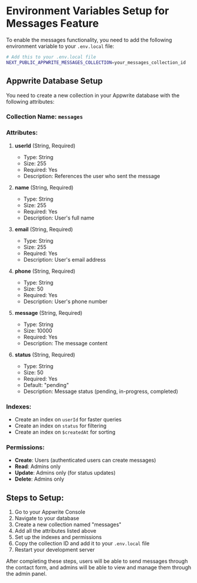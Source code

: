 # Environment Variables Setup for Messages Feature

To enable the messages functionality, you need to add the following environment variable to your `.env.local` file:

```bash
# Add this to your .env.local file
NEXT_PUBLIC_APPWRITE_MESSAGES_COLLECTION=your_messages_collection_id
```

## Appwrite Database Setup

You need to create a new collection in your Appwrite database with the following attributes:

### Collection Name: `messages`

### Attributes:

1. **userId** (String, Required)

   - Type: String
   - Size: 255
   - Required: Yes
   - Description: References the user who sent the message

2. **name** (String, Required)

   - Type: String
   - Size: 255
   - Required: Yes
   - Description: User's full name

3. **email** (String, Required)

   - Type: String
   - Size: 255
   - Required: Yes
   - Description: User's email address

4. **phone** (String, Required)

   - Type: String
   - Size: 50
   - Required: Yes
   - Description: User's phone number

5. **message** (String, Required)

   - Type: String
   - Size: 10000
   - Required: Yes
   - Description: The message content

6. **status** (String, Required)
   - Type: String
   - Size: 50
   - Required: Yes
   - Default: "pending"
   - Description: Message status (pending, in-progress, completed)

### Indexes:

- Create an index on `userId` for faster queries
- Create an index on `status` for filtering
- Create an index on `$createdAt` for sorting

### Permissions:

- **Create**: Users (authenticated users can create messages)
- **Read**: Admins only
- **Update**: Admins only (for status updates)
- **Delete**: Admins only

## Steps to Setup:

1. Go to your Appwrite Console
2. Navigate to your database
3. Create a new collection named "messages"
4. Add all the attributes listed above
5. Set up the indexes and permissions
6. Copy the collection ID and add it to your `.env.local` file
7. Restart your development server

After completing these steps, users will be able to send messages through the contact form, and admins will be able to view and manage them through the admin panel.

